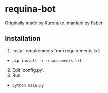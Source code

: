 # requina-bot
Originally made by Kuroneko, mantain by Faber

## Installation
1. Install requirements from requirements.txt:
  * `pip install -r requirements.txt`
2. Edit 'config.py'.
2. Run:
  * `python main.py`
